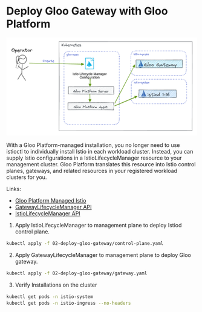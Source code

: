 # Deploy Gloo Gateway with Gloo Platform

![Managed Istio with Gloo Platform](../images/managed-istio.png)

With a Gloo Platform-managed installation, you no longer need to use istioctl to individually install Istio in each workload cluster. Instead, you can supply Istio configurations in a IstioLifecycleManager resource to your management cluster. Gloo Platform translates this resource into Istio control planes, gateways, and related resources in your registered workload clusters for you.

Links:
- [Gloo Platform Managed Istio](https://docs.solo.io/gloo-mesh-enterprise/latest/setup/installation/istio/gm_managed_istio/)
- [GatewayLifecycleManager API](https://docs.solo.io/gloo-mesh-enterprise/latest/reference/api/gateway_lifecycle_manager/)
- [IstioLifecycleManager API](https://docs.solo.io/gloo-mesh-enterprise/latest/reference/api/istio_lifecycle_manager/)

1. Apply IstioLifecycleManager to management plane to deploy Istiod control plane.
```sh
kubectl apply -f 02-deploy-gloo-gateway/control-plane.yaml
```

2. Apply GatewayLifecycleManager to management plane to deploy Gloo gateway.
```sh
kubectl apply -f 02-deploy-gloo-gateway/gateway.yaml
```

3. Verify Installations on the cluster

```sh
kubectl get pods -n istio-system
kubectl get pods -n istio-ingress --no-headers
```